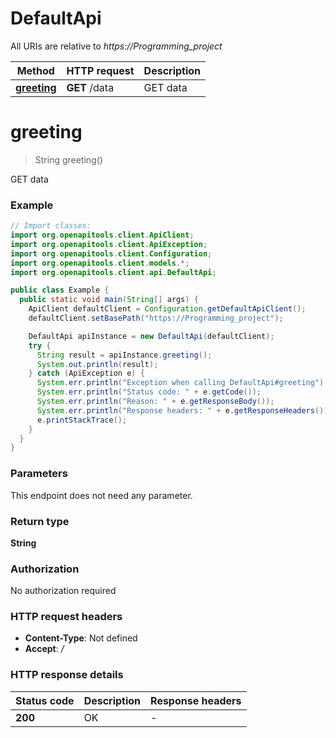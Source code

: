 # DefaultApi

All URIs are relative to *https://Programming_project*

| Method | HTTP request | Description |
|------------- | ------------- | -------------|
| [**greeting**](DefaultApi.md#greeting) | **GET** /data | GET data |


<a name="greeting"></a>
# **greeting**
> String greeting()

GET data

### Example
```java
// Import classes:
import org.openapitools.client.ApiClient;
import org.openapitools.client.ApiException;
import org.openapitools.client.Configuration;
import org.openapitools.client.models.*;
import org.openapitools.client.api.DefaultApi;

public class Example {
  public static void main(String[] args) {
    ApiClient defaultClient = Configuration.getDefaultApiClient();
    defaultClient.setBasePath("https://Programming_project");

    DefaultApi apiInstance = new DefaultApi(defaultClient);
    try {
      String result = apiInstance.greeting();
      System.out.println(result);
    } catch (ApiException e) {
      System.err.println("Exception when calling DefaultApi#greeting");
      System.err.println("Status code: " + e.getCode());
      System.err.println("Reason: " + e.getResponseBody());
      System.err.println("Response headers: " + e.getResponseHeaders());
      e.printStackTrace();
    }
  }
}
```

### Parameters
This endpoint does not need any parameter.

### Return type

**String**

### Authorization

No authorization required

### HTTP request headers

 - **Content-Type**: Not defined
 - **Accept**: */*

### HTTP response details
| Status code | Description | Response headers |
|-------------|-------------|------------------|
| **200** | OK |  -  |

